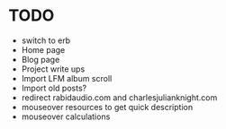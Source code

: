 # TODO

- switch to erb
- Home page
- Blog page
- Project write ups
- Import LFM album scroll
- Import old posts?
- redirect rabidaudio.com and charlesjulianknight.com
- mouseover resources to get quick description
- mouseover calculations
